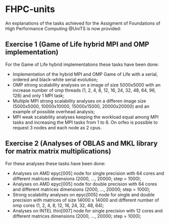 # FHPC-units

An explanations of the tasks achieved for the Assigment of Foundations of High Performance Computing @UniTS is now provided:

## Exercise 1 (Game of Life hybrid MPI and OMP implementation)

For the Game of Life hybrid implementations these tasks have been done:
- Implementation of the hybrid MPI and OMP Game of Life with a serial, ordered and black-white serial evolution;
- OMP strong scalability analyses on a image of size 5000x5000 with an increase number of omp threads (1, 2, 4, 8, 12, 16, 24, 32, 48, 64, 96, 128) and only 1 MPI task;
- Multiple MPI strong scalability analyses on a differen image size (5000x5000, 10000x10000, 15000x15000, 20000x20000) and an example of possible overhead analysis;
- MPI weak scalability analyses keeping the workload equal among MPI tasks and increasing the MPI tasks from 1 to 6. On orfeo is possible to request 3 nodes and each node as 2 cpus.

## Exercise 2 (Analyses of OBLAS and MKL library for matrix matrix multiplications)

For these analyses these tasks have been done:
- Analyses on AMD epyc[005] node for single precision with 64 cores and different matrices dimensions (2000, ..., 20000; step = 1000);
- Analyses on AMD epyc[005] node for double precision with 64 cores and different matrices dimensions (2000, ..., 20000; step = 1000);
- Strong scalability analyses on epyc[005] node for single and double precision with matrices of size 14000 x 14000 and different number of omp cores (1, 2, 4, 8, 12, 16, 24, 32, 48, 64);
- Analyses on INTEL thin[007] node for single precision with 12 cores and different matrices dimensions (2000, ..., 20000; step = 1000);
